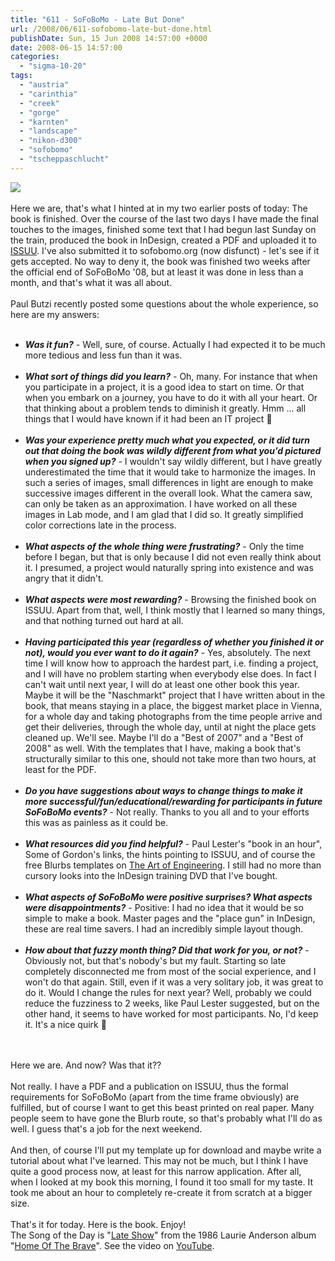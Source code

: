```yaml
---
title: "611 - SoFoBoMo - Late But Done"
url: /2008/06/611-sofobomo-late-but-done.html
publishDate: Sun, 15 Jun 2008 14:57:00 +0000
date: 2008-06-15 14:57:00
categories: 
  - "sigma-10-20"
tags: 
  - "austria"
  - "carinthia"
  - "creek"
  - "gorge"
  - "karnten"
  - "landscape"
  - "nikon-d300"
  - "sofobomo"
  - "tscheppaschlucht"
---
```

<a href="https://d25zfm9zpd7gm5.cloudfront.net/1200x1200/2008/20080517_182335_ps.jpg" target="_blank"><img src="https://d25zfm9zpd7gm5.cloudfront.net/0600x0600/2008/20080517_182335_ps.jpg"/></a><br/><br/>Here we are, that's what I hinted at in my two earlier posts of today: The book is finished. Over the course of the last two days I have made the final touches to the images, finished some text that I had begun last Sunday on the train, produced the book in InDesign, created a PDF and uploaded it to <a href="https://issuu.com/amanessinger/docs/tscheppaschlucht" target="_blank">ISSUU</a>. I've also submitted it to sofobomo.org (now disfunct) - let's see if it gets accepted. No way to deny it, the book was finished two weeks after the official end of SoFoBoMo '08, but at least it was done in less than a month, and that's what it was all about.<br/><br/>Paul Butzi recently posted some questions about the whole experience, so here are my answers:<br/><ul><br/><li><span style="font-style: italic; font-weight: bold;">Was it fun?</span> - Well, sure, of course. Actually I had expected it to be much more tedious and less fun than it was.</li><br/><li><span style="font-style: italic; font-weight: bold;">What sort of things did you learn?</span> - Oh, many. For instance that when you participate in a project, it is a good idea to start on time. Or that when you embark on a journey, you have to do it with all your heart. Or that thinking about a problem tends to diminish it greatly. Hmm ... all things that I would have known if it had been an IT project 🙂</li><br/><li><span style="font-style: italic; font-weight: bold;">Was your experience pretty much what you expected, or it did turn out that doing the book was wildly different from what you’d pictured when you signed up?</span> - I wouldn't say wildly different, but I have greatly underestimated the time that it would take to harmonize the images. In such a series of images, small differences in light are enough to make successive images different in the overall look. What the camera saw, can only be taken as an approximation. I have worked on all these images in Lab mode, and I am glad that I did so. It greatly simplified color corrections late in the process.</li><br/><li><span style="font-style: italic; font-weight: bold;">What aspects of the whole thing were frustrating?</span> - Only the time before I began, but that is only because I did not even really think about it. I presumed, a project would naturally spring into existence and was angry that it didn't.</li><br/><li><span style="font-style: italic; font-weight: bold;">What aspects were most rewarding?</span> - Browsing the finished book on ISSUU. Apart from that, well, I think mostly that I learned so many things, and that nothing turned out hard at all.</li><br/><li><span style="font-style: italic; font-weight: bold;">Having participated this year (regardless of whether you finished it or not), would you ever want to do it again?</span> - Yes, absolutely. The next time I will know how to approach the hardest part, i.e. finding a project, and I will have no problem starting when everybody else does. In fact I can't wait until next year, I will do at least one other book this year. Maybe it will be the "Naschmarkt" project that I have written about in the book, that means staying in a place, the biggest market place in Vienna, for a whole day and taking photographs from the time people arrive and get their deliveries, through the whole day, until at night the place gets cleaned up. We'll see. Maybe I'll do a "Best of 2007" and a "Best of 2008" as well. With the templates that I have, making a book that's structurally similar to this one, should not take more than two hours, at least for the PDF.</li><br/><li><span style="font-style: italic; font-weight: bold;">Do you have suggestions about ways to change things to make it more successful/fun/educational/rewarding for participants in future SoFoBoMo events?</span> - Not really. Thanks to you all and to your efforts this was as painless as it could be.</li><br/><li><span style="font-style: italic; font-weight: bold;">What resources did you find helpful?</span> - Paul Lester's "book in an hour", Some of Gordon's links, the hints pointing to ISSUU, and of course the free Blurbs templates on <a href="http://theartofengineering.wordpress.com/2008/01/22/free-blurb-templates/" target="_blank">The Art of Engineering</a>. I still had no more than cursory looks into the InDesign training DVD that I've bought.</li><br/><li><span style="font-style: italic; font-weight: bold;">What aspects of SoFoBoMo were positive surprises? What aspects were disappointments?</span> - Positive: I had no idea that it would be so simple to make a book. Master pages and the "place gun" in InDesign, these are real time savers. I had an incredibly simple layout though.</li><br/><li><span style="font-style: italic; font-weight: bold;">How about that fuzzy month thing? Did that work for you, or not?</span> - Obviously not, but that's nobody's but my fault. Starting so late completely disconnected me from most of the social experience, and I won't do that again. Still, even if it was a very solitary job, it was great to do it. Would I change the rules for next year? Well, probably we could reduce the fuzziness to 2 weeks, like Paul Lester suggested, but on the other hand, it seems to have worked for most participants. No, I'd keep it. It's a nice quirk 🙂</li><br/></ul><br/>Here we are. And now? Was that it??<br/><br/>Not really. I have a PDF and a publication on ISSUU, thus the formal requirements for SoFoBoMo (apart from the time frame obviously) are fulfilled, but of course I want to get this beast printed on real paper. Many people seem to have gone the Blurb route, so that's probably what I'll do as well. I guess that's a job for the next weekend.<br/><br/>And then, of course I'll put my template up for download and maybe write a tutorial about what I've learned. This may not be much, but I think I have quite a good process now, at least for this narrow application. After all, when I looked at my book this morning, I found it too small for my taste. It took me about an hour to completely re-create it from scratch at a bigger size.<br/><br/>That's it for today. Here is the book. Enjoy!<br/>The Song of the Day is "<a href="http://www.lyricstime.com/laurie-anderson-late-show-lyrics.html" target="_blank">Late Show</a>" from the 1986 Laurie Anderson album "<a href="http://www.amazon.com/Home-Brave-Film-Laurie-Anderson/dp/B000002L9F" target="_blank">Home Of The Brave</a>". See the video on <a href="http://www.youtube.com/watch?v=BDMCeggLhJg" target="_blank">YouTube</a>.
